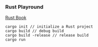 ### Rust Playround

[Rust Book](https://doc.rust-lang.org/book/title-page.html)

```
cargo init // initialize a Rust project
cargo build // debug build
cargo build -release // release build
cargo run
```
